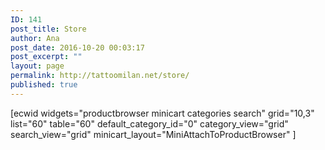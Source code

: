 ```yaml
---
ID: 141
post_title: Store
author: Ana
post_date: 2016-10-20 00:03:17
post_excerpt: ""
layout: page
permalink: http://tattoomilan.net/store/
published: true
---
```

[ecwid widgets="productbrowser minicart categories search" grid="10,3" list="60" table="60" default_category_id="0" category_view="grid" search_view="grid" minicart_layout="MiniAttachToProductBrowser" ]